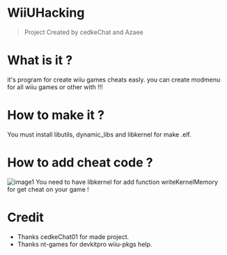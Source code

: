 # WiiUHacking
> Project Created by cedkeChat and Azaee

# What is it ?
it's program for create wiiu games cheats easly. 
you can create modmenu for all wiiu games or other with !!!

# How to make it ?
You must install libutils, dynamic_libs and libkernel for make .elf.

# How to add cheat code ?
![image1](https://i.imgur.com/OkdiZVG.png)
You need to have libkernel for add function writeKernelMemory for get cheat on your game !

# Credit
- Thanks cedkeChat01 for made project.
- Thanks nt-games for devkitpro wiiu-pkgs help.
